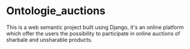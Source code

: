 # Ontologie_auctions
This is a web semantic project built using Django, it's an online platform which offer the users the possibility to participate in online auctions of sharbale and unsharable products.
